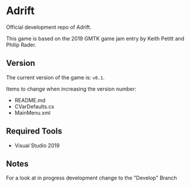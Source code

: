 # Adrift
Official development repo of Adrift.

This game is based on the 2019 GMTK game jam entry by Keith Petitt and Philip Rader.

## Version
The current version of the game is: `v0.1`.

Items to change when increasing the version number:
 - README.md
 - CVarDefaults.cs
 - MainMenu.xml

## Required Tools
 - Visual Studio 2019
 
 ## Notes
 For a look at in progress development change to the "Develop" Branch
